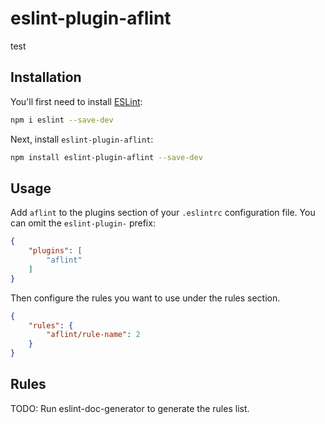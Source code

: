 # eslint-plugin-aflint

test

## Installation

You'll first need to install [ESLint](https://eslint.org/):

```sh
npm i eslint --save-dev
```

Next, install `eslint-plugin-aflint`:

```sh
npm install eslint-plugin-aflint --save-dev
```

## Usage

Add `aflint` to the plugins section of your `.eslintrc` configuration file. You can omit the `eslint-plugin-` prefix:

```json
{
    "plugins": [
        "aflint"
    ]
}
```


Then configure the rules you want to use under the rules section.

```json
{
    "rules": {
        "aflint/rule-name": 2
    }
}
```

## Rules

<!-- begin auto-generated rules list -->
TODO: Run eslint-doc-generator to generate the rules list.
<!-- end auto-generated rules list -->


